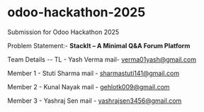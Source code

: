 # odoo-hackathon-2025
Submission for Odoo Hackathon 2025

Problem Statement:-  **StackIt – A Minimal Q&A Forum Platform**

Team Details -- 
TL - Yash Verma 
mail- verma01yash@gmail.com 

Member 1 - Stuti Sharma 
mail - sharmastuti141@gmail.com

Member 2 - Kunal Nayak 
mail - gehlotk009@gmail.com

Member 3 - Yashraj Sen 
mail - yashrajsen3456@gmail.com
